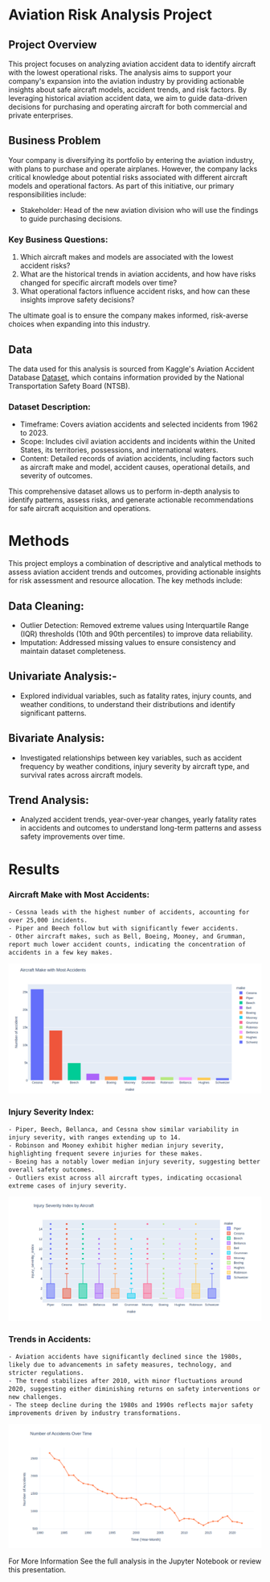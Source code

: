 # Aviation Risk Analysis Project

## Project Overview
This project focuses on analyzing aviation accident data to identify aircraft with the lowest operational risks. The analysis aims to support your company's expansion into the aviation industry by providing actionable insights about safe aircraft models, accident trends, and risk factors. By leveraging historical aviation accident data, we aim to guide data-driven decisions for purchasing and operating aircraft for both commercial and private enterprises.

## Business Problem
Your company is diversifying its portfolio by entering the aviation industry, with plans to purchase and operate airplanes. However, the company lacks critical knowledge about potential risks associated with different aircraft models and operational factors.
As part of this initiative, our primary responsibilities include:

- Stakeholder: Head of the new aviation division who will use the findings to guide purchasing decisions.

### Key Business Questions:
1. Which aircraft makes and models are associated with the lowest accident risks?
2. What are the historical trends in aviation accidents, and how have risks changed for specific aircraft models over time?
3. What operational factors influence accident risks, and how can these insights improve safety decisions?

The ultimate goal is to ensure the company makes informed, risk-averse choices when expanding into this industry.

## Data
The data used for this analysis is sourced from Kaggle's Aviation Accident Database [Dataset](https://www.kaggle.com/datasets/khsamaha/aviation-accident-database-synopses), which contains information provided by the National Transportation Safety Board (NTSB).

### Dataset Description:
- Timeframe: Covers aviation accidents and selected incidents from 1962 to 2023.
- Scope: Includes civil aviation accidents and incidents within the United States, its territories, possessions, and international waters.
- Content: Detailed records of aviation accidents, including factors such as aircraft make and model, accident causes, operational details, and severity of outcomes.

This comprehensive dataset allows us to perform in-depth analysis to identify patterns, assess risks, and generate actionable recommendations for safe aircraft acquisition and operations.

# Methods
This project employs a combination of descriptive and analytical methods to assess aviation accident trends and outcomes, providing actionable insights for risk assessment and resource allocation. The key methods include:

## Data Cleaning:

- Outlier Detection: Removed extreme values using Interquartile Range (IQR) thresholds (10th and 90th percentiles) to improve data reliability.
- Imputation: Addressed missing values to ensure consistency and maintain dataset completeness.
## Univariate Analysis:-
- Explored individual variables, such as fatality rates, injury counts, and weather conditions, to understand their distributions and identify significant patterns.
## Bivariate Analysis:
- Investigated relationships between key variables, such as accident frequency by weather conditions, injury severity by aircraft type, and survival rates across aircraft models.
## Trend Analysis:
- Analyzed accident trends, year-over-year changes, yearly fatality rates in accidents and outcomes to understand long-term patterns and assess safety improvements over time.

# Results
### Aircraft Make with Most Accidents:

    - Cessna leads with the highest number of accidents, accounting for over 25,000 incidents.
    - Piper and Beech follow but with significantly fewer accidents.
    - Other aircraft makes, such as Bell, Boeing, Mooney, and Grumman, report much lower accident counts, indicating the concentration of accidents in a few key makes.

![alt text](<Screenshot from 2024-11-30 20-25-10.png>)

### Injury Severity Index:
    - Piper, Beech, Bellanca, and Cessna show similar variability in injury severity, with ranges extending up to 14.
    - Robinson and Mooney exhibit higher median injury severity, highlighting frequent severe injuries for these makes.
    - Boeing has a notably lower median injury severity, suggesting better overall safety outcomes.
    - Outliers exist across all aircraft types, indicating occasional extreme cases of injury severity.

![alt text](<Screenshot from 2024-11-30 20-27-10.png>)

### Trends in Accidents:
    - Aviation accidents have significantly declined since the 1980s, likely due to advancements in safety measures, technology, and stricter regulations.
    - The trend stabilizes after 2010, with minor fluctuations around 2020, suggesting either diminishing returns on safety interventions or new challenges.
    - The steep decline during the 1980s and 1990s reflects major safety improvements driven by industry transformations.

![alt text](<Screenshot from 2024-11-30 20-25-59.png>)


For More Information
See the full analysis in the Jupyter Notebook or review this presentation.